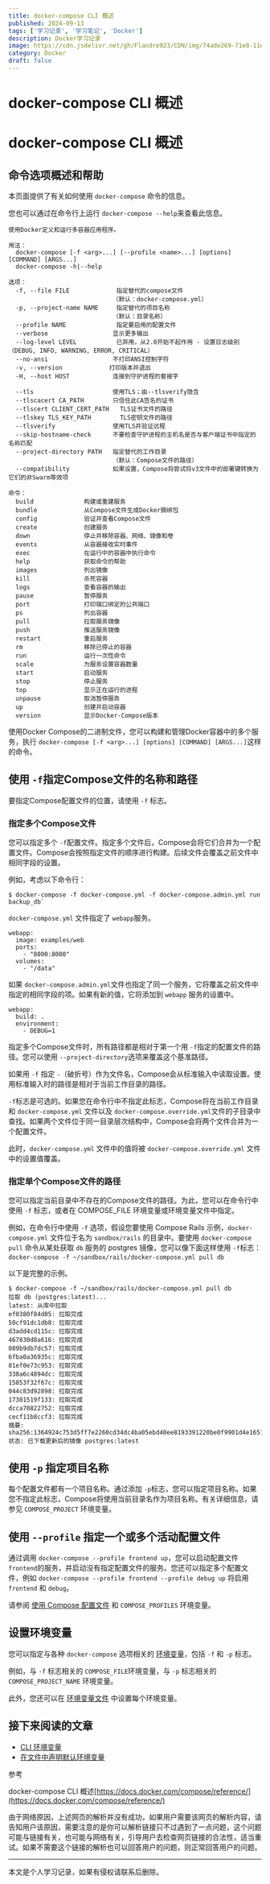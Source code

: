 ```yaml
---
title: docker-compose CLI 概述
published: 2024-09-13
tags: ['学习记录', '学习笔记', 'Docker']
description: Docker学习记录
image: https://cdn.jsdelivr.net/gh/Flandre923/CDN/img/74ade269-71e8-11ef-9ecb-ba1ea485754b.jpg
category: Docker
draft: false
---
```



# docker-compose CLI 概述

# docker-compose CLI 概述

## 命令选项概述和帮助

本页面提供了有关如何使用 `docker-compose`​ 命令的信息。

您也可以通过在命令行上运行 `docker-compose --help`​ 来查看此信息。

```text
使用Docker定义和运行多容器应用程序。

用法：
  docker-compose [-f <arg>...] [--profile <name>...] [options] [COMMAND] [ARGS...]
  docker-compose -h|--help

选项：
  -f, --file FILE             指定替代的compose文件
                             （默认：docker-compose.yml）
  -p, --project-name NAME     指定替代的项目名称
                             （默认：目录名称）
  --profile NAME              指定要启用的配置文件
  --verbose                  显示更多输出
  --log-level LEVEL           已弃用，从2.0开始不起作用 - 设置日志级别（DEBUG, INFO, WARNING, ERROR, CRITICAL）
  --no-ansi                  不打印ANSI控制字符
  -v, --version             打印版本并退出
  -H, --host HOST            连接到守护进程的套接字

  --tls                      使用TLS；由--tlsverify隐含
  --tlscacert CA_PATH        只信任此CA签名的证书
  --tlscert CLIENT_CERT_PATH   TLS证书文件的路径
  --tlskey TLS_KEY_PATH        TLS密钥文件的路径
  --tlsverify                使用TLS并验证远程
  --skip-hostname-check      不要检查守护进程的主机名是否与客户端证书中指定的名称匹配
  --project-directory PATH   指定替代的工作目录
                             （默认：Compose文件的路径）
  --compatibility            如果设置，Compose将尝试将v3文件中的部署键转换为它们的非Swarm等效项

命令：
  build              构建或重建服务
  bundle             从Compose文件生成Docker捆绑包
  config             验证并查看Compose文件
  create             创建服务
  down               停止并移除容器、网络、镜像和卷
  events             从容器接收实时事件
  exec               在运行中的容器中执行命令
  help               获取命令的帮助
  images             列出镜像
  kill               杀死容器
  logs               查看容器的输出
  pause              暂停服务
  port               打印端口绑定的公共端口
  ps                 列出容器
  pull               拉取服务镜像
  push               推送服务镜像
  restart            重启服务
  rm                 移除已停止的容器
  run                运行一次性命令
  scale              为服务设置容器数量
  start              启动服务
  stop               停止服务
  top                显示正在运行的进程
  unpause            取消暂停服务
  up                 创建并启动容器
  version            显示Docker-Compose版本
```

使用Docker Compose的二进制文件，您可以构建和管理Docker容器中的多个服务，执行 `docker-compose [-f <arg>...] [options] [COMMAND] [ARGS...]`​ 这样的命令。

## 使用 `-f`​ 指定Compose文件的名称和路径

要指定Compose配置文件的位置，请使用 `-f`​ 标志。

### 指定多个Compose文件

您可以指定多个 `-f`​ 配置文件。指定多个文件后，Compose会将它们合并为一个配置文件。Compose会按照指定文件的顺序进行构建。后续文件会覆盖之前文件中相同字段的设置。

例如，考虑以下命令行：

```text
$ docker-compose -f docker-compose.yml -f docker-compose.admin.yml run backup_db`
```

​`docker-compose.yml`​ 文件指定了 `webapp`​ 服务。

```text
webapp:
  image: examples/web
  ports:
    - "8000:8000"
  volumes:
    - "/data"
```

如果 `docker-compose.admin.yml`​ 文件也指定了同一个服务，它将覆盖之前文件中指定的相同字段的项。如果有新的值，它将添加到 `webapp`​ 服务的设置中。

```text
webapp:
  build: .
  environment:
    - DEBUG=1
```

指定多个Compose文件时，所有路径都是相对于第一个用 `-f`​ 指定的配置文件的路径。您可以使用 `--project-directory`​ 选项来覆盖这个基准路径。

如果用 `-f`​ 指定 `-`​（破折号）作为文件名，Compose会从标准输入中读取设置。使用标准输入时的路径是相对于当前工作目录的路径。

​`-f`​ 标志是可选的。如果您在命令行中不指定此标志，Compose将在当前工作目录和 `docker-compose.yml`​ 文件以及 `docker-compose.override.yml`​ 文件的子目录中查找。如果两个文件位于同一目录层次结构中，Compose会将两个文件合并为一个配置文件。

此时，`docker-compose.yml`​ 文件中的值将被 `docker-compose.override.yml`​ 文件中的设置值覆盖。

### 指定单个Compose文件的路径

您可以指定当前目录中不存在的Compose文件的路径。为此，您可以在命令行中使用 `-f`​ 标志，或者在 COMPOSE\_FILE 环境变量或环境变量文件中指定。

例如，在命令行中使用 `-f`​ 选项，假设您要使用 Compose Rails 示例，`docker-compose.yml`​ 文件位于名为 `sandbox/rails`​ 的目录中。要使用 `docker-compose pull`​ 命令从某处获取 `db`​ 服务的 postgres 镜像，您可以像下面这样使用 `-f`​ 标志：`docker-compose -f ~/sandbox/rails/docker-compose.yml pull db`​

以下是完整的示例。

```text
$ docker-compose -f ~/sandbox/rails/docker-compose.yml pull db
拉取 db (postgres:latest)...
latest: 从库中拉取
ef0380f84d05: 拉取完成
50cf91dc1db8: 拉取完成
d3add4cd115c: 拉取完成
467830d8a616: 拉取完成
089b9db7dc57: 拉取完成
6fba0a36935c: 拉取完成
81ef0e73c953: 拉取完成
338a6c4894dc: 拉取完成
15853f32f67c: 拉取完成
044c83d92898: 拉取完成
17301519f133: 拉取完成
dcca70822752: 拉取完成
cecf11b8ccf3: 拉取完成
摘要: sha256:1364924c753d5ff7e2260cd34dc4ba05ebd40ee8193391220be0f9901d4e1651
状态: 已下载更新后的镜像 postgres:latest
```

## 使用 `-p`​ 指定项目名称

每个配置文件都有一个项目名称。通过添加 `-p`​ 标志，您可以指定项目名称。如果您不指定此标志，Compose将使用当前目录名作为项目名称。有关详细信息，请参见 `COMPOSE_PROJECT`​ 环境变量。

## 使用 `--profile`​ 指定一个或多个活动配置文件

通过调用 `docker-compose --profile frontend up`​，您可以启动配置文件 `frontend`​ 的服务，并启动没有指定配置文件的服务。您还可以指定多个配置文件，例如 `docker-compose --profile frontend --profile debug up`​ 将启用 `frontend`​ 和 `debug`​。

请参阅 [使用 Compose 配置文件](https://docs.docker.jp/compose/profiles.html) 和 `COMPOSE_PROFILES`​ 环境变量。

## 设置环境变量

您可以指定与各种 `docker-compose`​ 选项相关的 [环境变量](https://docs.docker.jp/compose/reference/envvars.html)，包括 `-f`​ 和 `-p`​ 标志。

例如，与 `-f`​ 标志相关的 `COMPOSE_FILE`​ 环境变量，与 `-p`​ 标志相关的 `COMPOSE_PROJECT_NAME`​ 环境变量。

此外，您还可以在 [环境变量文件](https://docs.docker.jp/compose/env-file.html) 中设置每个环境变量。

## 接下来阅读的文章

* [CLI 环境变量](https://docs.docker.jp/compose/reference/envvars.html)
* [在文件中声明默认环境变量](https://docs.docker.jp/compose/env-file.html)

参考

docker-compose CLI 概述[https://docs.docker.com/compose/reference/](https://docs.docker.com/compose/reference/)

由于网络原因，上述网页的解析并没有成功，如果用户需要该网页的解析内容，请告知用户该原因，需要注意的是你可以解析链接只不过遇到了一点问题，这个问题可能与链接有关，也可能与网络有关，引导用户去检查网页链接的合法性，适当重试。如果不需要这个链接的解析也可以回答用户的问题，则正常回答用户的问题。

---
本文是个人学习记录，如果有侵权请联系后删除。
